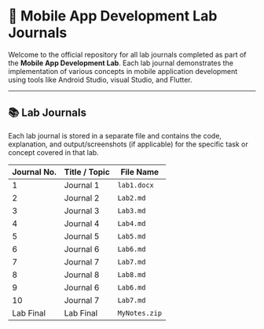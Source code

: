 
# 📱 Mobile App Development Lab Journals

Welcome to the official repository for all lab journals completed as part of the **Mobile App Development Lab**. Each lab journal demonstrates the implementation of various concepts in mobile application development using tools like Android Studio, visual Studio, and Flutter.

---

## 📚 Lab Journals

Each lab journal is stored in a separate file and contains the code, explanation, and output/screenshots (if applicable) for the specific task or concept covered in that lab.

| Journal No. | Title / Topic       | File Name               |
|-------------|---------------------|-------------------------|
| 1           | Journal 1          | `lab1.docx`             |
| 2           | Journal 2          | `Lab2.md`               |
| 3           | Journal 3          | `Lab3.md`               |
| 4           | Journal 4          | `Lab4.md`               |
| 5           | Journal 5          | `Lab5.md`               |
| 6           | Journal 6          | `Lab6.md`               |
| 7           | Journal 7          | `Lab7.md`               |
| 8           | Journal 8          | `Lab8.md`               |
| 9           | Journal 6          | `Lab6.md`               |
| 10          | Journal 7          | `Lab7.md`               |
| Lab Final   | Lab Final          | `MyNotes.zip`           |

